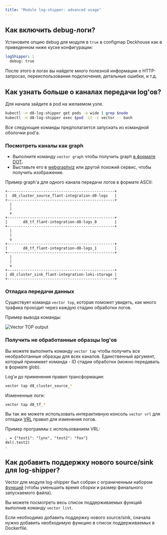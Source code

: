 ```yaml
---
title: "Module log-shipper: advanced usage"
---
```


## Как включить debug-логи?

Установите опцию debug для модуля в `true` в configmap Deckhouse как в приведенном ниже куске конфигурации:

```yaml
logShipper: |
  debug: true
```

После этого в логах вы найдете много полезной информации о HTTP-запросах, переиспользовании подключения, детальные ошибки, и т.д.

## Как узнать больше о каналах передачи log'ов?

Для начала зайдите в pod на желаемом узле.

```bash
kubectl -n d8-log-shipper get pods -o wide | grep $node
kubectl -n d8-log-shipper exec $pod -it -c vector -- bash
```

Все следующие команды предполагается запускать из командной оболочки pod'а.

### Посмотреть каналы как graph

* Выполните команду `vector graph` чтобы получить graph [в формате DOT](https://graphviz.org/doc/info/lang.html).
* Выставьте его в [webgraphviz](http://www.webgraphviz.com/) или другой похожий сервис, чтобы получить изображение.

Пример graph'а для одного канала передачи логов в формате ASCII:

```text
+------------------------------------------------+
|  d8_cluster_source_flant-integration-d8-logs   |
+------------------------------------------------+
  |
  |
  v
+------------------------------------------------+
|       d8_tf_flant-integration-d8-logs_0        |
+------------------------------------------------+
  |
  |
  v
+------------------------------------------------+
|       d8_tf_flant-integration-d8-logs_1        |
+------------------------------------------------+
  |
  |
  v
+------------------------------------------------+
| d8_cluster_sink_flant-integration-loki-storage |
+------------------------------------------------+
```

### Отладка передачи данных

Существует команда `vector top`, которая поможет увидеть, как много трафика проходит через каждую стадию обработки логов.

Пример вывода команды:

![Vector TOP output](../../images/460-log-shipper/vector_top.png)

### Получить не обработанные образцы log'ов

Вы можете выполнить команду `vector tap` чтобы получить все необработанные образцы для всех каналов.
Единственный аргумент, который принимает команда - ID стадии обработки (можно передавать в формате glob).

Log'и до применения правил трансформации:

```bash
vector tap d8_cluster_source_*
```

Измененные логи:

```bash
vector tap d8_tf_*
```

Вы так же можете использовать интерактивную консоль `vector vrl` для отладки [VRL](https://vector.dev/docs/reference/vrl/) правил для изменения логов.

Пример программы с использованием VRL:

```text
. = {"test1": "lynx", "test2": "fox"}
del(.test2)
.
```

## Как добавить поддержку нового source/sink для log-shipper?

Vector для модуля log-shipper был собран с ограниченным набором [функций](https://doc.rust-lang.org/cargo/reference/features.html) (чтобы уменьшить время сборки и размер финального запускаемого файла).

Вы можете посмотреть весь список поддерживаемых функций выполнив команду `vector list`.

Если необходимо добавить поддержку нового source/sink, сначала нужно добавить необходимую функцию в список поддерживаемых в Dockerfile.
